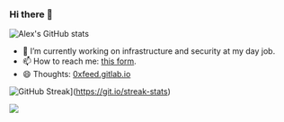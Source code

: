### Hi there 👋

<!--
**9trocode/9trocode** is a ✨ _special_ ✨ repository because its `README.md` (this file) appears on your GitHub profile.
-->

![Alex's GitHub stats](https://github-readme-stats.vercel.app/api?username=9trocode&show_icons=true&theme=dark&count_private=true)

- 🔭 I’m currently working on infrastructure and security at my day job.
- 📫 How to reach me: [this form](https://#).
- 😄 Thoughts: [0xfeed.gitlab.io](https://#)

![GitHub Streak](https://streak-stats.demolab.com?user=9trococde&theme=dark)](https://git.io/streak-stats)

![](https://nitrocode.sh)
